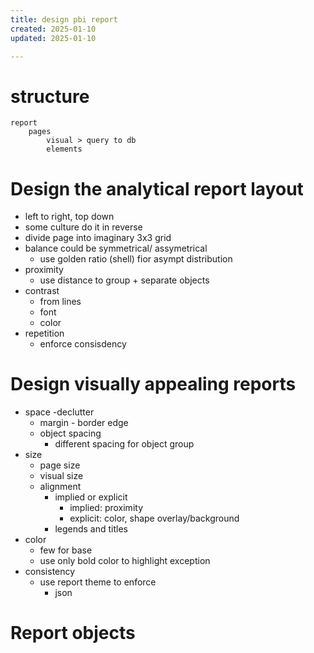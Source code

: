 ```yaml
---
title: design pbi report
created: 2025-01-10
updated: 2025-01-10

---
```


# structure
```
report
    pages
        visual > query to db
        elements
```
# Design the analytical report layout
- left to right, top down
- some culture do it in reverse
- divide page into imaginary 3x3 grid 
- balance could be symmetrical/ assymetrical
  - use golden ratio (shell) fior asympt distribution
- proximity
  - use distance to group + separate objects
- contrast 
  - from lines
  - font
  - color
- repetition 
  - enforce consisdency

# Design visually appealing reports
- space -declutter
  - margin - border edge 
  - object spacing 
    - different spacing for object group
- size
  - page size 
  - visual size
  - alignment
    - implied or explicit
      - implied: proximity
      - explicit: color, shape overlay/background
    - legends and titles
- color
  - few for base
  - use only bold color to highlight exception
- consistency
  - use report theme to enforce
    - json
# Report objects

